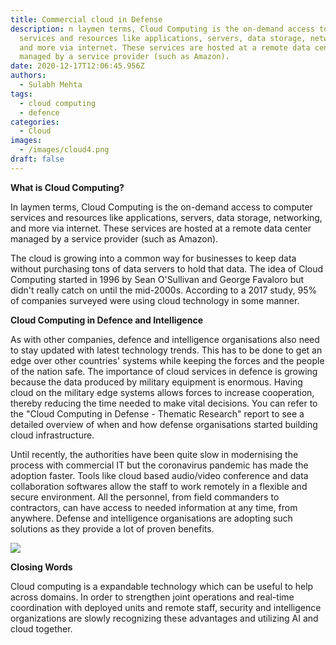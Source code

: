 ```yaml
---
title: Commercial cloud in Defense
description: n laymen terms, Cloud Computing is the on-demand access to computer
  services and resources like applications, servers, data storage, networking,
  and more via internet. These services are hosted at a remote data center
  managed by a service provider (such as Amazon).
date: 2020-12-17T12:06:45.956Z
authors:
  - Sulabh Mehta
tags:
  - cloud computing
  - defence
categories:
  - Cloud
images:
  - /images/cloud4.png
draft: false
---
```

**What is Cloud Computing?** 

In laymen terms, Cloud Computing is the on-demand access to computer services and resources like applications, servers, data storage, networking, and more via internet. These services are hosted at a remote data center managed by a service provider (such as Amazon). 

The cloud is growing into a common way for businesses to keep data without purchasing tons of data servers to hold that data. The idea of Cloud Computing started in 1996 by Sean O'Sullivan and George Favaloro but didn't really catch on until the mid-2000s. According to a 2017 study, 95% of companies surveyed were using cloud technology in some manner. 

**Cloud Computing in Defence and Intelligence** 

As with other companies, defence and intelligence organisations also need to stay updated with latest technology trends. This has to be done to get an edge over other countries' systems while keeping the forces and the people of the nation safe. The importance of cloud services in defence is growing because the data produced by military equipment is enormous. Having cloud on the military edge systems allows forces to increase cooperation, thereby reducing the time needed to make vital decisions. You can refer to the "Cloud Computing in Defense - Thematic Research" report to see a detailed overview of when and how defense organisations started building cloud infrastructure. 

Until recently, the authorities have been quite slow in modernising the process with commercial IT but the coronavirus pandemic has made the adoption faster. Tools like cloud based audio/video conference and data collaboration softwares allow the staff to work remotely in a flexible and secure environment. All the personnel, from field commanders to contractors, can have access to needed information at any time, from anywhere. Defense and intelligence organisations are adopting such solutions as they provide a lot of proven benefits.

![](https://lh5.googleusercontent.com/sv3AZYzTyJvkKjjJYRzLw4EmbRe6ec6RICSAuYPhGxPMYbRCllVdDA6fQwCYBEzyNetL4DXHuJRtjptB7Y5YTwxkRAj0Ys3VwY6IMHkrVq0v_C4ps2r6y25tI4GI6HwFnH1JuaTU)

**Closing Words** 

Cloud computing is a expandable technology which can be useful to help across domains. In order to strengthen joint operations and real-time coordination with deployed units and remote staff, security and intelligence organizations are slowly recognizing these advantages and utilizing AI and cloud together.